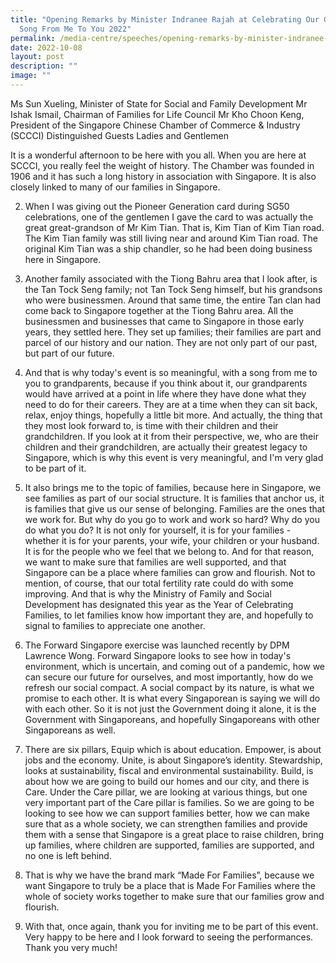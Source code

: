 ```yaml
---
title: "Opening Remarks by Minister Indranee Rajah at Celebrating Our Grands: A
  Song From Me To You 2022"
permalink: /media-centre/speeches/opening-remarks-by-minister-indranee-rajah-at-celebrating-our-grands-2022/
date: 2022-10-08
layout: post
description: ""
image: ""
---
```

Ms Sun Xueling, Minister of State for Social and Family Development 
Mr Ishak Ismail, Chairman of Families for Life Council 
Mr Kho Choon Keng, President of the Singapore Chinese Chamber of Commerce & Industry (SCCCI)
Distinguished Guests 
Ladies and Gentlemen 

It is a wonderful afternoon to be here with you all. When you are here at SCCCI, you really feel the weight of history. The Chamber was founded in 1906 and it has such a long history in association with Singapore. It is also closely linked to many of our families in Singapore.

2. 	When I was giving out the Pioneer Generation card during SG50 celebrations,  one of the gentlemen I gave the card to was actually the great great-grandson of Mr Kim Tian. That is, Kim Tian of Kim Tian road. The Kim Tian family was still living near and around Kim Tian road. The original Kim Tian was a ship chandler, so he had been doing business here in Singapore. 

3. 	Another family associated with the Tiong Bahru area that I look after, is the Tan Tock Seng family; not Tan Tock Seng himself, but his grandsons who were businessmen. Around that same time, the entire Tan clan had come back to Singapore together at the Tiong Bahru area. All the businessmen and businesses that came to Singapore in those early years, they settled here. They set up families; their families are part and parcel of our history and our nation. They are not only part of our past, but part of our future. 

4. 	And that is why today's event is so meaningful, with a song from me to you to grandparents, because if you think about it, our grandparents would have arrived at a point in life where they have done what they need to do for their careers. They are at a time when they can sit back, relax, enjoy things, hopefully a little bit more. And actually, the thing that they most look forward to, is time with their children and their grandchildren. If you look at it from their perspective, we, who are their children and their grandchildren, are actually their greatest legacy to Singapore, which is why this event is very meaningful, and I'm very glad to be part of it. 

5. 	It also brings me to the topic of families, because here in Singapore, we see families as part of our social structure. It is families that anchor us, it is families that give us our sense of belonging. Families are the ones that we work for. But why do you go to work and work so hard? Why do you do what you do? It is not only for yourself, it is for your families - whether it is for your parents, your wife, your children or your husband. It is for the people who we feel that we belong to. And for that reason, we want to make sure that families are well supported, and that Singapore can be a place where families can grow and flourish. Not to mention, of course, that our total fertility rate could do with some improving. And that is why the Ministry of Family and Social Development has designated this year as the Year of Celebrating Families, to let families know how important they are, and hopefully to signal to families to appreciate one another.

6. 	The Forward Singapore exercise was launched recently by DPM Lawrence Wong. Forward Singapore looks to see how in today's environment, which is uncertain, and coming out of a pandemic, how we can secure our future for ourselves, and most importantly, how do we refresh our social compact. A social compact by its nature, is what we promise to each other. It is what every Singaporean is saying we will do with each other. So it is not just the Government doing it alone, it is the Government with Singaporeans, and hopefully Singaporeans with other Singaporeans as well. 

7. 	There are six pillars, Equip which is about education. Empower, is about jobs and the economy. Unite, is about Singapore’s identity. Stewardship, looks at sustainability, fiscal and environmental sustainability. Build, is about how we are going to build our homes and our city, and there is Care. Under the Care pillar, we are looking at various things, but one very important part of the Care pillar is families. So we are going to be looking to see how we can support families better, how we can make sure that as a whole society, we can strengthen families and provide them with a sense that Singapore is a great place to raise children, bring up families, where children are supported, families are supported, and no one is left behind. 

8. 	That is why we have the brand mark “Made For Families”, because we want Singapore to truly be a place that is Made For Families where the whole of society works together to make sure that our families grow and flourish. 

9. 	With that, once again, thank you for inviting me to be part of this event. Very happy to be here and I look forward to seeing the performances. Thank you very much! 

